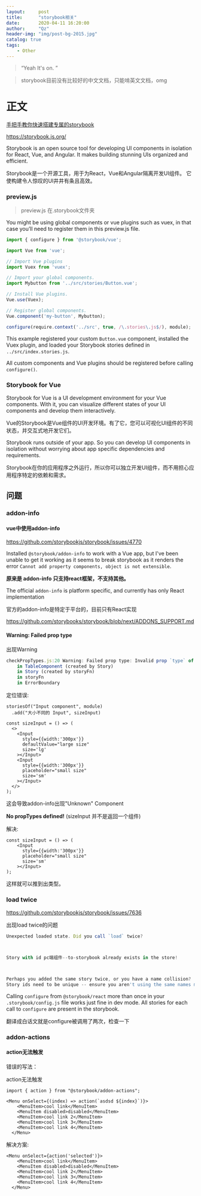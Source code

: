 ```yaml
---
layout:     post
title:      "storybook相关"
date:       2020-04-11 16:20:00
author:     "Qz"
header-img: "img/post-bg-2015.jpg"
catalog: true
tags:
    - Other
---
```


> “Yeah It's on. ”
>



>storybook目前没有比较好的中文文档，只能啃英文文档，omg




# 正文



[手把手教你快速搭建专属的storybook]( https://juejin.im/post/5c307916e51d4551e418baa0#heading-7 )



 https://storybook.js.org/ 



 Storybook is an open source tool for developing UI components in isolation for React, Vue, and Angular. It makes building stunning UIs organized and efficient. 



Storybook是一个开源工具，用于为React，Vue和Angular隔离开发UI组件。 它使构建令人惊叹的UI井井有条且高效。



###  preview.js 



> preview.js 在.storybook文件夹



You might be using global components or vue plugins such as vuex, in that case you’ll need to register them in this preview.js file.



```js
import { configure } from '@storybook/vue';

import Vue from 'vue';

// Import Vue plugins
import Vuex from 'vuex';

// Import your global components.
import Mybutton from '../src/stories/Button.vue';

// Install Vue plugins.
Vue.use(Vuex);

// Register global components.
Vue.component('my-button', Mybutton);

configure(require.context('../src', true, /\.stories\.js$/), module);
```



This example registered your custom `Button.vue` component, installed the Vuex plugin, and loaded your Storybook stories defined in `../src/index.stories.js`.



All custom components and Vue plugins should be registered before calling `configure()`.



### Storybook for Vue



Storybook for Vue is a UI development environment for your Vue components. With it, you can visualize different states of your UI components and develop them interactively.



Vue的Storybook是Vue组件的UI开发环境。有了它，您可以可视化UI组件的不同状态，并交互式地开发它们。




 Storybook runs outside of your app. So you can develop UI components in isolation without worrying about app specific dependencies and requirements.



Storybook在你的应用程序之外运行，所以你可以独立开发UI组件，而不用担心应用程序特定的依赖和需求。





## 问题



### addon-info



####  vue中使用addon-info 



[ https://github.com/storybookjs/storybook/issues/4770 ]( https://github.com/storybookjs/storybook/issues/4770 )





Installed `@storybook/addon-info` to work with a Vue app, but I've been unable to get it working as it seems to break storybook as it renders the error `Cannot add property components, object is not extensible`.



**原来是 addon-info 只支持react框架，不支持其他。**



 The official `addon-info` is platform specific, and currently has only React implementation

 官方的addon-info是特定于平台的，目前只有React实现





[ https://github.com/storybooks/storybook/blob/next/ADDONS_SUPPORT.md ]( https://github.com/storybooks/storybook/blob/next/ADDONS_SUPPORT.md )



#### Warning: Failed prop type

出现Warning

```js
checkPropTypes.js:20 Warning: Failed prop type: Invalid prop `type` of type `symbol` supplied to `TableComponent`, expected `function`.
    in TableComponent (created by Story)
    in Story (created by storyFn)
    in storyFn
    in ErrorBoundary
```

定位错误:

```tsx
storiesOf("Input component", module)
  .add("大小不同的 Input", sizeInput)

const sizeInput = () => (
  <>
    <Input
      style={{width:'300px'}}
      defaultValue="large size"
      size='lg'
    ></Input>
    <Input
      style={{width:'300px'}}
      placeholder="small size"
      size='sm'  
    ></Input>
  </>
);
```

这会导致addon-info出现"Unknown" Component

**No propTypes defined!**  (sizeInput 并不是返回一个组件)





解决:

```tsx
const sizeInput = () => (
    <Input
      style={{width:'300px'}}
      placeholder="small size"
      size='sm'  
    ></Input>
);
```

这样就可以推到出类型。





### load twice

[ https://github.com/storybookjs/storybook/issues/7636 ]( https://github.com/storybookjs/storybook/issues/7636 )



出现load twice的问题



```js
Unexpected loaded state. Did you call `load` twice?



Story with id pc端组件--to-storybook already exists in the store!



Perhaps you added the same story twice, or you have a name collision?
Story ids need to be unique -- ensure you aren't using the same names modulo url-sanitization.
```





Calling `configure` from `@storybook/react` more than once in your `.storybook/config.js` file works just fine in dev mode. All stories for each call to `configure` are present in the storybook.



翻译成白话文就是configure被调用了两次，检查一下





### addon-actions



#### action无法触发

错误的写法：

action无法触发

```tsx
import { action } from "@storybook/addon-actions";
 
<Menu onSelect={(index) => action(`asdsd ${index}`)}>
    <MenuItem>cool link</MenuItem>
    <MenuItem disabled>disabled</MenuItem>
    <MenuItem>cool link 2</MenuItem>
    <MenuItem>cool link 3</MenuItem>
    <MenuItem>cool link 4</MenuItem>
  </Menu>
```

解决方案:

```tsx
<Menu onSelect={action('selected')}>
    <MenuItem>cool link</MenuItem>
    <MenuItem disabled>disabled</MenuItem>
    <MenuItem>cool link 2</MenuItem>
    <MenuItem>cool link 3</MenuItem>
    <MenuItem>cool link 4</MenuItem>
  </Menu>
```






